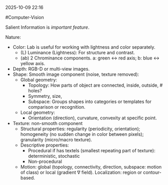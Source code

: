2025-10-09 22:16

#Computer-Vision

Salient Information is *important feature*.

Nature: 
- Color: Lab is useful for working with lightness and color separately.
	- (L) Luminance (Lightness): For structure and contrast.
	- (ab) 2 Chrominance components. a: green $\leftrightarrow$ red axis; b: blue $\leftrightarrow$ yellow axis.
- Depth: RGB-D or multi-view images.
- Shape: Smooth image component (noise, texture removed):
	- Global geometry:
		- Topology: How parts of object are connected, inside, outside, # holes?
		- Symmetry, size,
		- Subspace: Groups shapes into categories or templates for comparison or recognition.
	- Local geometry:
		- Orientation (direction), curvature, convexity at specific point.
- Texture: non-smooth component
	- Structural properties: regularity (periodicity, orientation); homogeneity (no sudden change in color between pixels); granularity (micro/macro texture).
	- Descriptive properties:
		- Procedural if has textels (smallest repeating part of texture): deterministic, stochastic
		- Non-procedural
	- Motion: global (topology, connectivity, direction, subspace: motion of class) or local (gradient $\nabla$ field).
Localization: region or contour-based.